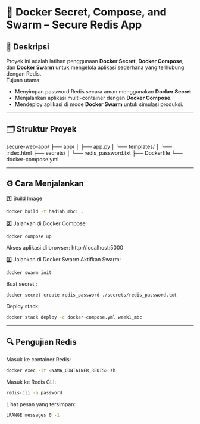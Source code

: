 # 🚀 Docker Secret, Compose, and Swarm – Secure Redis App

## 📌 Deskripsi
Proyek ini adalah latihan penggunaan **Docker Secret**, **Docker Compose**, dan **Docker Swarm** untuk mengelola aplikasi sederhana yang terhubung dengan Redis.  
Tujuan utama:
- Menyimpan password Redis secara aman menggunakan **Docker Secret**.
- Menjalankan aplikasi multi-container dengan **Docker Compose**.
- Mendeploy aplikasi di mode **Docker Swarm** untuk simulasi produksi.

---

## 🗂 Struktur Proyek
secure-web-app/
├── app/
│ ├── app.py
│ └── templates/
│ └── index.html
├── secrets/
│ └── redis_password.txt
├── Dockerfile
└── docker-compose.yml

---

## ⚙️ Cara Menjalankan

 1️⃣ Build Image
```bash
docker build -t hadiah_mbc1 .
```
2️⃣ Jalankan di Docker Compose
```bash
docker compose up
```
Akses aplikasi di browser: http://localhost:5000

3️⃣ Jalankan di Docker Swarm
Aktifkan Swarm:

```bash
docker swarm init
```
Buat secret :
```bash
docker secret create redis_password ./secrets/redis_password.txt
```
Deploy stack:
```bash
docker stack deploy -c docker-compose.yml week1_mbc
```
---

## 🔍 Pengujian Redis
Masuk ke container Redis:

```bash
docker exec -it <NAMA_CONTAINER_REDIS> sh
```
Masuk ke Redis CLI:
```bash
redis-cli -a password
```
Lihat pesan yang tersimpan:
```bash
LRANGE messages 0 -1
```
